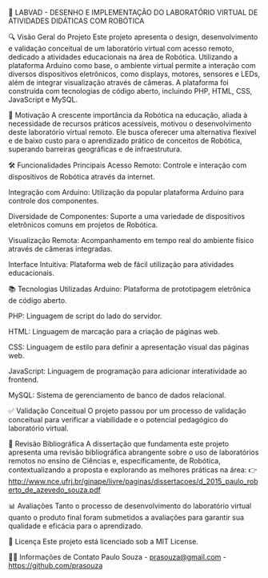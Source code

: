 🤖 LABVAD - DESENHO E IMPLEMENTAÇÃO DO LABORATÓRIO VIRTUAL DE ATIVIDADES DIDÁTICAS COM ROBÓTICA

🔍 Visão Geral do Projeto
Este projeto apresenta o design, desenvolvimento e validação conceitual de um laboratório virtual com acesso remoto, dedicado a atividades educacionais na área de Robótica. Utilizando a plataforma Arduino como base, o ambiente virtual permite a interação com diversos dispositivos eletrônicos, como displays, motores, sensores e LEDs, além de integrar visualização através de câmeras. A plataforma foi construída com tecnologias de código aberto, incluindo PHP, HTML, CSS, JavaScript e MySQL.

🎯 Motivação
A crescente importância da Robótica na educação, aliada à necessidade de recursos práticos acessíveis, motivou o desenvolvimento deste laboratório virtual remoto. Ele busca oferecer uma alternativa flexível e de baixo custo para o aprendizado prático de conceitos de Robótica, superando barreiras geográficas e de infraestrutura.

🛠️ Funcionalidades Principais
Acesso Remoto: Controle e interação com dispositivos de Robótica através da internet.

Integração com Arduino: Utilização da popular plataforma Arduino para controle dos componentes.

Diversidade de Componentes: Suporte a uma variedade de dispositivos eletrônicos comuns em projetos de Robótica.

Visualização Remota: Acompanhamento em tempo real do ambiente físico através de câmeras integradas.

Interface Intuitiva: Plataforma web de fácil utilização para atividades educacionais.

📚 Tecnologias Utilizadas
Arduino: Plataforma de prototipagem eletrônica de código aberto.

PHP: Linguagem de script do lado do servidor.

HTML: Linguagem de marcação para a criação de páginas web.

CSS: Linguagem de estilo para definir a apresentação visual das páginas web.

JavaScript: Linguagem de programação para adicionar interatividade ao frontend.

MySQL: Sistema de gerenciamento de banco de dados relacional.

✅ Validação Conceitual
O projeto passou por um processo de validação conceitual para verificar a viabilidade e o potencial pedagógico do laboratório virtual. 

📖 Revisão Bibliográfica
A dissertação que fundamenta este projeto apresenta uma revisão bibliográfica abrangente sobre o uso de laboratórios remotos no ensino de Ciências e, especificamente, de Robótica, contextualizando a proposta e explorando as melhores práticas na área: 
👉 http://www.nce.ufrj.br/ginape/livre/paginas/dissertacoes/d_2015_paulo_roberto_de_azevedo_souza.pdf

📊 Avaliações
Tanto o processo de desenvolvimento do laboratório virtual quanto o produto final foram submetidos a avaliações para garantir sua qualidade e eficácia para o aprendizado.

📝 Licença
Este projeto está licenciado sob a MIT License.

👨‍💻 Informações de Contato
Paulo Souza - prasouza@gmail.com - https://github.com/prasouza
